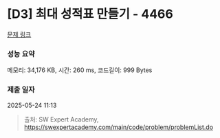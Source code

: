# [D3] 최대 성적표 만들기 - 4466 

[문제 링크](https://swexpertacademy.com/main/code/problem/problemDetail.do?contestProbId=AWOUfCJ6qVMDFAWg) 

### 성능 요약

메모리: 34,176 KB, 시간: 260 ms, 코드길이: 999 Bytes

### 제출 일자

2025-05-24 11:13



> 출처: SW Expert Academy, https://swexpertacademy.com/main/code/problem/problemList.do